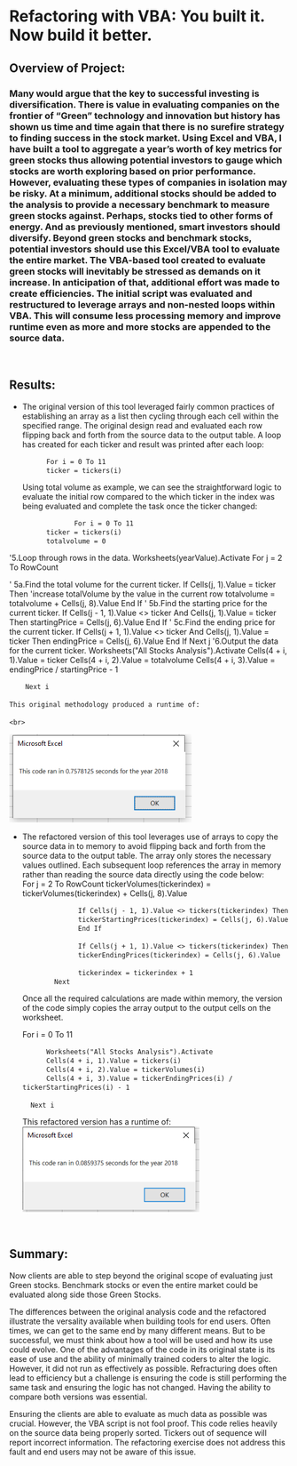 # Refactoring with VBA: You built it.  Now build it better.

## Overview of Project:

### Many would argue that the key to successful investing is diversification.  There is value in evaluating companies on the frontier of “Green” technology and innovation but history has shown us time and time again that there is no surefire strategy to finding success in the stock market.  Using Excel and VBA, I have built a tool to aggregate a year’s worth of key metrics for green stocks thus allowing potential investors to gauge which stocks are worth exploring based on prior performance.    However, evaluating these types of companies in isolation may be risky.  At a minimum, additional stocks should be added to the analysis to provide a necessary benchmark to measure green stocks against.  Perhaps, stocks tied to other forms of energy.  And as previously mentioned, smart investors should diversify.  Beyond green stocks and benchmark stocks, potential investors should use this Excel/VBA tool to evaluate the entire market.  The VBA-based tool created to evaluate green stocks will inevitably be stressed as demands on it increase.  In anticipation of that, additional effort was made to create efficiencies.  The initial script was evaluated and restructured to leverage arrays and non-nested loops within VBA.  This will consume less processing memory and improve runtime even as more and more stocks are appended to the source data.  
 <br>

## Results:

- The original version of this tool leveraged fairly common practices of establishing an array as a list then cycling through each cell within the specified range. The original design read and evaluated each row flipping back and forth from the source data to the output table. A loop has created for each ticker and result was printed after each loop:  
            
            For i = 0 To 11
            ticker = tickers(i)
            
  Using total volume as example, we can see the straightforward logic to evaluate the initial row compared to the which ticker in the index was being evaluated and      complete the task once the ticker changed:
        
                   For i = 0 To 11
            ticker = tickers(i)
            totalvolume = 0
'5.Loop through rows in the data.
                 Worksheets(yearValue).Activate
                 For j = 2 To RowCount

'   5a.Find the total volume for the current ticker.
                    If Cells(j, 1).Value = ticker Then
                    'increase totalVolume by the value in the current row
                    totalvolume = totalvolume + Cells(j, 8).Value
                    End If
'   5b.Find the starting price for the current ticker.
                    If Cells(j - 1, 1).Value <> ticker And Cells(j, 1).Value = ticker Then
                    startingPrice = Cells(j, 6).Value
                    End If
'   5c.Find the ending price for the current ticker.
                    If Cells(j + 1, 1).Value <> ticker And Cells(j, 1).Value = ticker Then
                    endingPrice = Cells(j, 6).Value
                    End If
                Next j
'6.Output the data for the current ticker.
            Worksheets("All Stocks Analysis").Activate
            Cells(4 + i, 1).Value = ticker
            Cells(4 + i, 2).Value = totalvolume
            Cells(4 + i, 3).Value = endingPrice / startingPrice - 1
            
        Next i

    This original methodology produced a runtime of:
    
    <br>
![model](https://github.com/VinoSarran/Module2_VBA_Refactoring/blob/8e88873fc9afbfe73676b5d4c0bd16003f6b8a72/VBA_Challenge_2018%20(2).png?raw=true)

- The refactored version of this tool leverages use of arrays to copy the source data in to memory to avoid flipping back and forth from the source data to the output table.  The array only stores the necessary values outlined.  Each subsequent loop references the array in memory rather than reading the source data directly using the code below:   
             For j = 2 To RowCount
                    tickerVolumes(tickerindex) = tickerVolumes(tickerindex) + Cells(j, 8).Value
 
                    If Cells(j - 1, 1).Value <> tickers(tickerindex) Then
                    tickerStartingPrices(tickerindex) = Cells(j, 6).Value
                    End If
 
                    If Cells(j + 1, 1).Value <> tickers(tickerindex) Then
                    tickerEndingPrices(tickerindex) = Cells(j, 6).Value
                    
                    tickerindex = tickerindex + 1
              Next
              
   Once all the required calculations are made within memory, the version of the code simply copies the array output to the output cells on the worksheet.  
   
    For i = 0 To 11
            
            Worksheets("All Stocks Analysis").Activate
            Cells(4 + i, 1).Value = tickers(i)
            Cells(4 + i, 2).Value = tickerVolumes(i)
            Cells(4 + i, 3).Value = tickerEndingPrices(i) / tickerStartingPrices(i) - 1
            
        Next i
   
   
   
   This refactored version has a runtime of:
       <br>
 ![alt text](https://github.com/VinoSarran/Module2_VBA_Refactoring/blob/main/VBA_Challenge_2018.png?raw=true)


 <br>

## Summary: 

Now clients are able to step beyond the original scope of evaluating just Green stocks.  Benchmark stocks or even the entire market could be evaluated along side those Green Stocks.  

The differences between the original analysis code and the refactored illustrate the versality available when building tools for end users.  Often times, we can get to the same end by many different means.  But to be successful, we must think about how a tool will be used and how its use could evolve.  One of the advantages of the code in its original state is its ease of use and the ability of minimally trained coders to alter the logic.  However, it did not run as effectively as possible.  Refracturing does often lead to efficiency but a challenge is ensuring the code is still performing the same task and ensuring the logic has not changed.  Having the ability to compare both versions was essential.       
 
Ensuring the clients are able to evaluate as much data as possible was crucial.  However, the VBA script is not fool proof.  This code relies heavily on the source data being properly sorted.  Tickers out of sequence will report incorrect information.  The refactoring exercise does not address this fault and end users may not be aware of this issue. 
